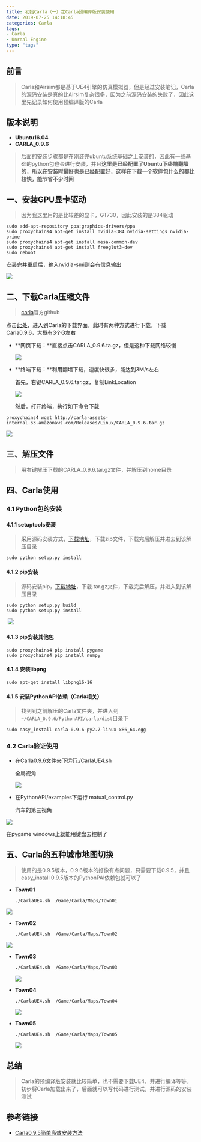 ```yaml
---
title: 初始Carla（一）之Carla预编译版安装使用
date: 2019-07-25 14:18:45
categories: Carla
tags: 
- Carla
- Unreal Engine
type: "tags"
---
```


## 前言

> Carla和Airsim都是基于UE4引擎的仿真模拟器，但是经过安装笔记，Carla的源码安装是真的比Airsim复杂很多，因为之前源码安装的失败了，因此这里先记录如何使用预编译版的Carla

## 版本说明

- **Ubuntu16.04**
- **CARLA_0.9.6**

> 后面的安装步骤都是在刚装完ubuntu系统基础之上安装的，因此有一些基础的python包也会进行安装，并且**这里是已经配置了Ubuntu下终端翻墙的，所以在安装时最好也是已经配置好，这样在下载一个软件包什么的都比较快，能节省不少时间**

## 一、安装GPU显卡驱动

> 因为我这里用的是比较差的显卡，GT730，因此安装的是384驱动

```
sudo add-apt-repository ppa:graphics-drivers/ppa
sudo proxychains4 apt-get install nvidia-384 nvidia-settings nvidia-prime
sudo proxychains4 apt-get install mesa-common-dev
sudo proxychains4 apt-get install freeglut3-dev
sudo reboot
```

安装完并重启后，输入nvidia-smi则会有信息输出

![](初始Carla（一）之Carla预编译版安装使用/4.png)

## 二、下载Carla压缩文件

> [carla](https://github.com/carla-simulator/carla)官方github

点击[此处](https://github.com/carla-simulator/carla/releases)，进入到Carla的下载界面，此时有两种方式进行下载，下载Carla0.9.6，大概有3个G左右

- **网页下载：**直接点击CARLA_0.9.6.ta.gz，但是这种下载网络较慢

  ![](初始Carla（一）之Carla预编译版安装使用/1.png)

- **终端下载：**利用翻墙下载，速度快很多，能达到3M/s左右

  首先，右键CARLA_0.9.6.tar.gz，复制LinkLocation

  ![](初始Carla（一）之Carla预编译版安装使用/2.png)

  然后，打开终端，执行如下命令下载

```
proxychains4 wget http://carla-assets-internal.s3.amazonaws.com/Releases/Linux/CARLA_0.9.6.tar.gz
```

![](初始Carla（一）之Carla预编译版安装使用/3.png)

## 三、解压文件

> 用右键解压下载的CARLA_0.9.6.tar.gz文件，并解压到home目录

## 四、Carla使用

### 4.1 Python包的安装

#### 4.1.1 setuptools安装

> 采用源码安装方式，[下载地址](https://pypi.org/project/setuptools/#files)，下载zip文件，下载完后解压并进去到该解压目录

```
sudo python setup.py install
```

#### 4.1.2 pip安装

>  源码安装pip，[下载地址](https://pypi.org/project/pip/#files)，下载.tar.gz文件，下载完后解压，并进入到该解压目录

```
sudo python setup.py build
sudo python setup.py install
```

​	![](初始Carla（一）之Carla预编译版安装使用/5.png)	

#### 4.1.3 pip安装其他包

```
sudo proxychains4 pip install pygame
sudo proxychains4 pip install numpy
```

#### 4.1.4 安装libpng

```
sudo apt-get install libpng16-16
```

#### 4.1.5 安装PythonAPI依赖（Carla相关）

> 找到到之前解压的Carla文件夹，并进入到`~/CARLA_0.9.6/PythonAPI/carla/dist`目录下

```
sudo easy_install carla-0.9.6-py2.7-linux-x86_64.egg 
```

### 4.2 Carla验证使用

- 在Carla0.9.6文件夹下运行./CarlaUE4.sh

  全局视角

  ![](初始Carla（一）之Carla预编译版安装使用/6.png)

- 在PythonAPI/examples下运行 matual_control.py

  汽车的第三视角

![](初始Carla（一）之Carla预编译版安装使用/7.png)

在pygame windows上就能用键盘去控制了

## 五、Carla的五种城市地图切换

> 使用的是0.9.5版本，0.9.6版本的好像有点问题，只需要下载0.9.5，并且easy_install 0.9.5版本的PythonPAI依赖包就可以了

- **Town01** 

  ```
  ./CarlaUE4.sh  /Game/Carla/Maps/Town01
  ```

![](初始Carla（一）之Carla预编译版安装使用/8.png)

- **Town02**

  ```
  ./CarlaUE4.sh  /Game/Carla/Maps/Town02
  ```

![](初始Carla（一）之Carla预编译版安装使用/9.png)

- **Town03**

  ```
  ./CarlaUE4.sh  /Game/Carla/Maps/Town03
  ```

  ![](初始Carla（一）之Carla预编译版安装使用/10.png)

- **Town04**

  ```
  ./CarlaUE4.sh  /Game/Carla/Maps/Town04
  ```

  ![](初始Carla（一）之Carla预编译版安装使用/11.png)

- **Town05**

  ```
  ./CarlaUE4.sh  /Game/Carla/Maps/Town05
  ```

  ![](初始Carla（一）之Carla预编译版安装使用/12.png)

  

## 总结

> Carla的预编译版安装就比较简单，也不需要下载UE4，并进行编译等等。初步将Carla加载出来了，后面就可以写代码进行测试，并进行源码的安装测试

## 参考链接

- [Carla0.9.5简单高效安装方法](https://www.jianshu.com/p/a255bd23beb5)
